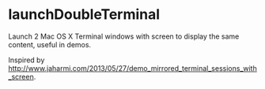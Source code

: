 launchDoubleTerminal
====================

Launch 2 Mac OS X Terminal windows with screen to display the same content, useful in demos.

Inspired by <http://www.jaharmi.com/2013/05/27/demo_mirrored_terminal_sessions_with_screen>.
